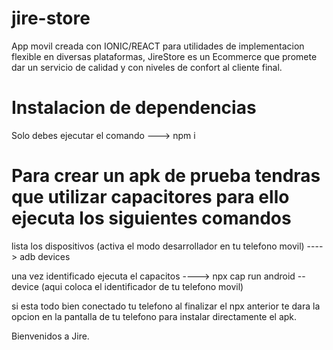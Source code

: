 # jire-store
App movil creada con IONIC/REACT para utilidades de implementacion flexible en diversas plataformas,
JireStore es un Ecommerce que promete dar un servicio de calidad y con niveles de confort al cliente final.

# Instalacion de dependencias
Solo debes ejecutar el comando ---> npm i 

# Para crear un apk de prueba tendras que utilizar capacitores para ello ejecuta los siguientes comandos
lista los dispositivos (activa el modo desarrollador en tu telefono movil) ---->  adb devices

una vez identificado ejecuta el capacitos ----> npx cap run android --device (aqui coloca el identificador de tu telefono movil)

si esta todo bien conectado tu telefono al finalizar el npx anterior te dara la opcion en la pantalla de tu telefono para instalar directamente el apk.

Bienvenidos a Jire.

